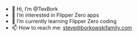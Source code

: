 - 👋 Hi, I’m @TexBork
- 👀 I’m interested in Flipper Zero apps
- 🌱 I’m currently learning Flipper Zero coding
- 📫 How to reach me: steve@borkowskifamily.com

<!---
TexBork/TexBork is a ✨ special ✨ repository because its `README.md` (this file) appears on your GitHub profile.
You can click the Preview link to take a look at your changes.
--->
